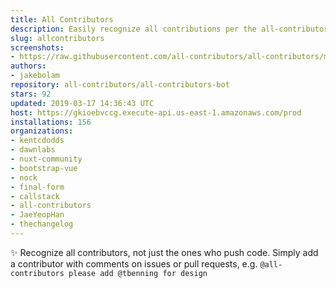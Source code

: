 ```yaml
---
title: All Contributors
description: Easily recognize all contributions per the all-contributors spec
slug: allcontributors
screenshots:
- https://raw.githubusercontent.com/all-contributors/all-contributors/master/docs/assets/bot-usage.png
authors:
- jakebolam
repository: all-contributors/all-contributors-bot
stars: 92
updated: 2019-03-17 14:36:43 UTC
host: https://gkioebvccg.execute-api.us-east-1.amazonaws.com/prod
installations: 156
organizations:
- kentcdodds
- dawnlabs
- nuxt-community
- bootstrap-vue
- nock
- final-form
- callstack
- all-contributors
- JaeYeopHan
- thechangelog
---
```


✨ Recognize all contributors, not just the ones who push code. Simply add a contributor with comments on issues or pull requests, e.g. `@all-contributors please add @tbenning for design`

